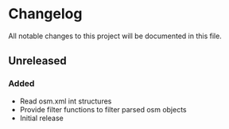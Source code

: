 # Changelog
All notable changes to this project will be documented in this file.

## Unreleased
### Added
* Read osm.xml int structures
* Provide filter functions to filter parsed osm objects
* Initial release
